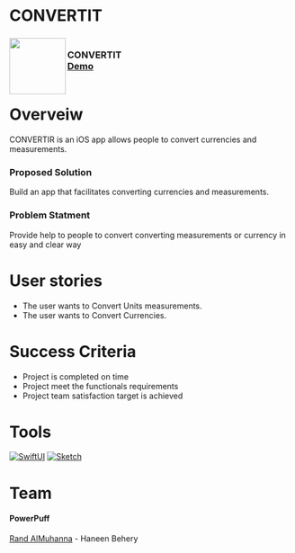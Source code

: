 # CONVERTIT

<div>
<h3><img align="left" width="100" height="100" src="ConvertITLogo.png"> <br/> CONVERTIT <br/>
<a href="https://drive.google.com/file/d/1voRDPYBD59nTCgkxK2VCdDymXtrjr1hE/view?usp=share_link">Demo</a> <br/> <br/> </h3>   
  </div>   


# Overveiw
CONVERTIR is an iOS app allows people to convert currencies and measurements.

### Proposed Solution
Build an app that facilitates converting currencies and measurements.

### Problem Statment
Provide help to people to convert converting measurements or currency in easy and clear way
# User stories
- The user wants to Convert Units measurements.
- The user wants to Convert Currencies.
# Success Criteria
- Project is completed on time
- Project meet the functionals requirements
- Project team satisfaction target is achieved
# Tools
[![SwiftUI][SwiftUI-img]][SwiftUI-url]   [![Sketch][Sketch-img]][Sketch-url]

# Team
 #### PowerPuff
 <a href="https://www.linkedin.com/in/randalmuhanna/">Rand AlMuhanna</a> - Haneen Behery 
 
<!-- MARKDOWN LINKS & IMAGES -->
<!-- https://www.markdownguide.org/basic-syntax/#reference-style-links -->
[SwiftUI-img]: https://img.shields.io/badge/-SwiftUI-blue
[SwiftUI-url]: https://developer.apple.com/xcode/swiftui/

[Sketch-img]: https://img.shields.io/badge/-Sketch-yellow
[Sketch-url]: https://www.sketch.com


